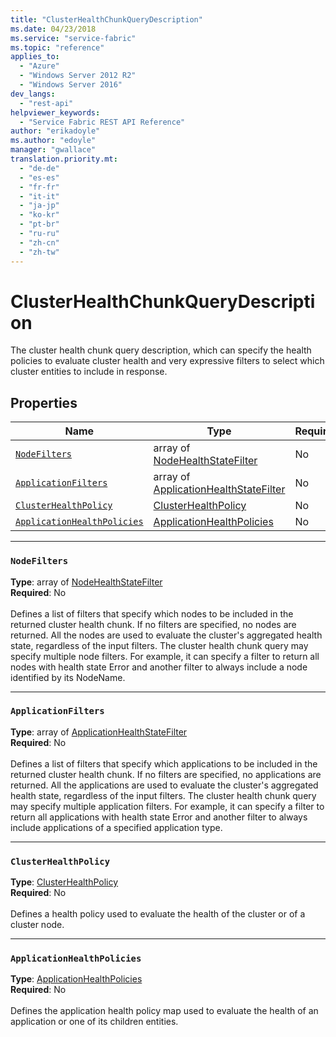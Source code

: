 ```yaml
---
title: "ClusterHealthChunkQueryDescription"
ms.date: 04/23/2018
ms.service: "service-fabric"
ms.topic: "reference"
applies_to: 
  - "Azure"
  - "Windows Server 2012 R2"
  - "Windows Server 2016"
dev_langs: 
  - "rest-api"
helpviewer_keywords: 
  - "Service Fabric REST API Reference"
author: "erikadoyle"
ms.author: "edoyle"
manager: "gwallace"
translation.priority.mt: 
  - "de-de"
  - "es-es"
  - "fr-fr"
  - "it-it"
  - "ja-jp"
  - "ko-kr"
  - "pt-br"
  - "ru-ru"
  - "zh-cn"
  - "zh-tw"
---
```

# ClusterHealthChunkQueryDescription

The cluster health chunk query description, which can specify the health policies to evaluate cluster health and very expressive filters to select which cluster entities to include in response.

## Properties
| Name | Type | Required |
| --- | --- | --- |
| [`NodeFilters`](#nodefilters) | array of [NodeHealthStateFilter](sfclient-v62-model-nodehealthstatefilter.md) | No |
| [`ApplicationFilters`](#applicationfilters) | array of [ApplicationHealthStateFilter](sfclient-v62-model-applicationhealthstatefilter.md) | No |
| [`ClusterHealthPolicy`](#clusterhealthpolicy) | [ClusterHealthPolicy](sfclient-v62-model-clusterhealthpolicy.md) | No |
| [`ApplicationHealthPolicies`](#applicationhealthpolicies) | [ApplicationHealthPolicies](sfclient-v62-model-applicationhealthpolicies.md) | No |

____
### `NodeFilters`
__Type__: array of [NodeHealthStateFilter](sfclient-v62-model-nodehealthstatefilter.md) <br/>
__Required__: No<br/>
<br/>
Defines a list of filters that specify which nodes to be included in the returned cluster health chunk.
If no filters are specified, no nodes are returned. All the nodes are used to evaluate the cluster's aggregated health state, regardless of the input filters.
The cluster health chunk query may specify multiple node filters.
For example, it can specify a filter to return all nodes with health state Error and another filter to always include a node identified by its NodeName.


____
### `ApplicationFilters`
__Type__: array of [ApplicationHealthStateFilter](sfclient-v62-model-applicationhealthstatefilter.md) <br/>
__Required__: No<br/>
<br/>
Defines a list of filters that specify which applications to be included in the returned cluster health chunk.
If no filters are specified, no applications are returned. All the applications are used to evaluate the cluster's aggregated health state, regardless of the input filters.
The cluster health chunk query may specify multiple application filters.
For example, it can specify a filter to return all applications with health state Error and another filter to always include applications of a specified application type.


____
### `ClusterHealthPolicy`
__Type__: [ClusterHealthPolicy](sfclient-v62-model-clusterhealthpolicy.md) <br/>
__Required__: No<br/>
<br/>
Defines a health policy used to evaluate the health of the cluster or of a cluster node.


____
### `ApplicationHealthPolicies`
__Type__: [ApplicationHealthPolicies](sfclient-v62-model-applicationhealthpolicies.md) <br/>
__Required__: No<br/>
<br/>
Defines the application health policy map used to evaluate the health of an application or one of its children entities.

